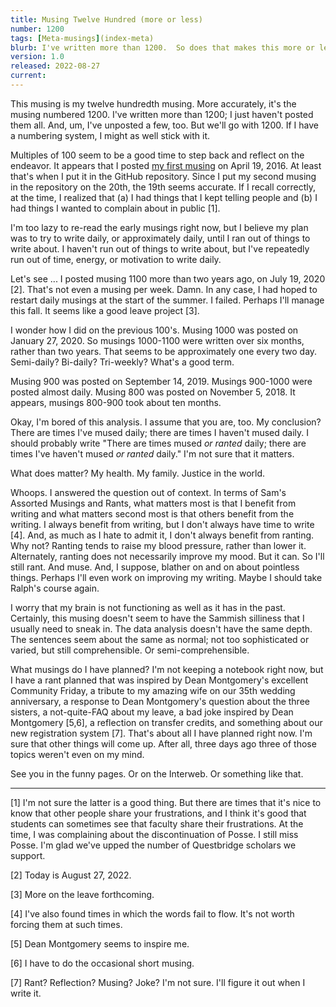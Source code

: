 ```yaml
---
title: Musing Twelve Hundred (more or less)
number: 1200
tags: [Meta-musings](index-meta)
blurb: I've written more than 1200.  So does that makes this more or less?
version: 1.0
released: 2022-08-27
current:
---
```

This musing is my twelve hundredth musing.  More accurately, it's
the musing numbered 1200.  I've written more than 1200; I just
haven't posted them all.  And, um, I've unposted a few, too.  But
we'll go with 1200.  If I have a numbering system, I might as well
stick with it.

Multiples of 100 seem to be a good time to step back and reflect
on the endeavor.  It appears that I posted [my first
musing](contacting-faculty) on April 19, 2016.  At least that's
when I put it in the GitHub repository.  Since I put my second
musing in the repository on the 20th, the 19th seems accurate.  If
I recall correctly, at the time, I realized that (a) I had things
that I kept telling people and (b) I had things I wanted to complain
about in public [1].

I'm too lazy to re-read the early musings right now, but I believe
my plan was to try to write daily, or approximately daily, until I
ran out of things to write about.  I haven't run out of things to
write about, but I've repeatedly run out of time, energy, or
motivation to write daily.

Let's see ... I posted musing 1100 more than two years ago, on July
19, 2020 [2].  That's not even a musing per week.  Damn.  In any
case, I had hoped to restart daily musings at the start of the
summer.  I failed.  Perhaps I'll manage this fall.  It seems like
a good leave project [3].

I wonder how I did on the previous 100's.  Musing 1000 was posted
on January 27, 2020.  So musings 1000-1100 were written over six
months, rather than two years.  That seems to be approximately one
every two day.  Semi-daily?  Bi-daily?  Tri-weekly?  What's a good
term.

Musing 900 was posted on September 14, 2019.  Musings 900-1000 were
posted almost daily.  Musing 800 was posted on November 5, 2018.
It appears, musings 800-900 took about ten months.

Okay, I'm bored of this analysis.  I assume that you are, too.  My
conclusion?  There are times I've mused daily; there are times I
haven't mused daily.  I should probably write "There are times mused
_or ranted_ daily; there are times I've haven't mused _or ranted_
daily."  I'm not sure that it matters.

What does matter?  My health.  My family.  Justice in the world.

Whoops.  I answered the question out of context.  In terms of Sam's
Assorted Musings and Rants, what matters most is that I benefit
from writing and what matters second most is that others benefit
from the writing.  I always benefit from writing, but I don't always
have time to write [4].  And, as much as I hate to admit it, I don't
always benefit from ranting.  Why not?  Ranting tends to raise my
blood pressure, rather than lower it.  Alternately, ranting does
not necessarily improve my mood.  But it can.  So I'll still rant.
And muse.  And, I suppose, blather on and on about pointless things.
Perhaps I'll even work on improving my writing.  Maybe I should take
Ralph's course again.

I worry that my brain is not functioning as well as it has in the
past.  Certainly, this musing doesn't seem to have the Sammish
silliness that I usually need to sneak in.  The data analysis doesn't
have the same depth.  The sentences seem about the same as normal;
not too sophisticated or varied, but still comprehensible.  Or
semi-comprehensible.

What musings do I have planned?  I'm not keeping a notebook right
now, but I have a rant planned that was inspired by Dean Montgomery's
excellent Community Friday, a tribute to my amazing wife on our
35th wedding anniversary, a response to Dean Montgomery's question
about the three sisters, a not-quite-FAQ about my leave, a bad joke
inspired by Dean Montgomery [5,6], a reflection on transfer credits,
and something about our new registration system [7].  That's about
all I have planned right now.  I'm sure that other things will come
up.  After all, three days ago three of those topics weren't even on
my mind.

See you in the funny pages.  Or on the Interweb.  Or something like that.

---

[1] I'm not sure the latter is a good thing.  But there are times that it's nice to
know that other people share your frustrations, and I think it's good that students
can sometimes see that faculty share their frustrations.  At the time, I was
complaining about the discontinuation of Posse.  I still miss Posse.  I'm glad we've
upped the number of Questbridge scholars we support.

[2] Today is August 27, 2022.

[3] More on the leave forthcoming.

[4] I've also found times in which the words fail to flow.  It's not
worth forcing them at such times.

[5] Dean Montgomery seems to inspire me.

[6] I have to do the occasional short musing.

[7] Rant?  Reflection?  Musing?  Joke?  I'm not sure.  I'll figure it out when
I write it.
